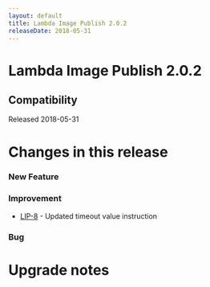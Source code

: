 ```yaml
---
layout: default
title: Lambda Image Publish 2.0.2
releaseDate: 2018-05-31
---
```

<div class="jumbotron">
    <h1>Lambda Image Publish 2.0.2</h1>    
    <h2>Compatibility</h2>
    <ul>
    </ul>
</div>

Released 2018-05-31

 

# Changes in this release  


### New Feature 



### Improvement 

 * [LIP-8](https://jira.infomaker.se/browse/LIP-8) - Updated timeout value instruction 


### Bug 





# Upgrade notes  
           

